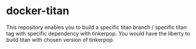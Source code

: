 # docker-titan
This repository enables you to build a specific titan branch / specific titan tag with specific dependency with tinkerpop. You would have the liberty to build titan with chosen version of tinkerpop. 
